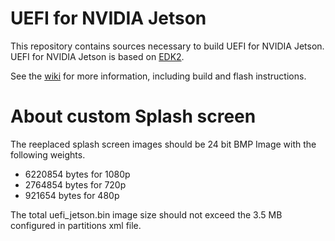 # UEFI for NVIDIA Jetson

This repository contains sources necessary to build UEFI for NVIDIA Jetson.
UEFI for NVIDIA Jetson is based on [EDK2](https://github.com/tianocore/edk2).

See the [wiki](https://github.com/NVIDIA/edk2-nvidia/wiki) for more
information, including build and flash instructions.

# About custom Splash screen

The reeplaced splash screen images should be 24 bit BMP Image with the following weights.

* 6220854 bytes for 1080p
* 2764854 bytes for 720p
* 921654  bytes for 480p

The total uefi_jetson.bin image size should not exceed the 3.5 MB configured in partitions xml file.
